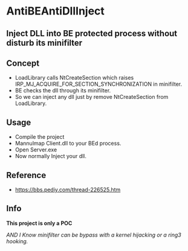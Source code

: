 # AntiBEAntiDllInject
## Inject DLL into BE protected process without disturb its minifilter

## Concept
* LoadLibrary calls NtCreateSection which raises IRP_MJ_ACQUIRE_FOR_SECTION_SYNCHRONIZATION in minifilter.
* BE checks the dll through its minifilter.
* So we can inject any dll just by remove NtCreateSection from LoadLibrary.

## Usage
* Compile the project
* Mannulmap Client.dll to your BEd process.
* Open Server.exe
* Now normally Inject your dll.

## Reference
* https://bbs.pediy.com/thread-226525.htm

## Info
**This project is only a POC**

*AND I Know minifilter can be bypass with a kernel hijacking or a ring3 hooking.*